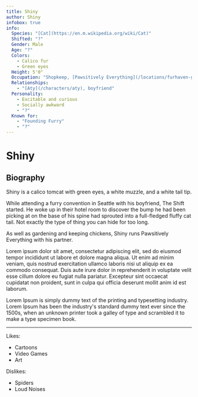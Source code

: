 ```yaml
---
title: Shiny
author: Shiny
infobox: true
info:
  Species: "[Cat](https://en.m.wikipedia.org/wiki/Cat)"
  Shifted: "?"
  Gender: Male
  Age: "?"
  Colors:
    - Calico fur
    - Green eyes
  Height: 5'0"
  Occupation: "Shopkeep, [Pawsitively Everything](/locations/furhaven-general-store)"
  Relationships:
    - "[Aty](/characters/aty), boyfriend"
  Personality:
    - Excitable and curious
    - Socially awkward
    - "?"
  Known for:
    - "Founding Furry"
    - "?"
---
```


Shiny
=======

## Biography

Shiny is a calico tomcat with green eyes, a white muzzle, and a white tail tip.

While attending a furry convention in Seattle with his boyfriend, The Shift started. He woke up in their hotel room to discover the bump he had been picking at on the base of his spine had sprouted into a full-fledged fluffy cat tail. Not exactly the type of thing you can hide for too long. 

As well as gardening and keeping chickens, Shiny runs Pawsitively Everything with his partner.

Lorem ipsum dolor sit amet, consectetur adipiscing elit, sed do eiusmod tempor incididunt ut labore et dolore magna aliqua. Ut enim ad minim veniam, quis nostrud exercitation ullamco laboris nisi ut aliquip ex ea commodo consequat. Duis aute irure dolor in reprehenderit in voluptate velit esse cillum dolore eu fugiat nulla pariatur. Excepteur sint occaecat cupidatat non proident, sunt in culpa qui officia deserunt mollit anim id est laborum.

Lorem Ipsum is simply dummy text of the printing and typesetting industry. Lorem Ipsum has been the industry's standard dummy text ever since the 1500s, when an unknown printer took a galley of type and scrambled it to make a type specimen book.

---

Likes:

  * Cartoons
  * Video Games
  * Art

Dislikes:

  * Spiders
  * Loud Noises
